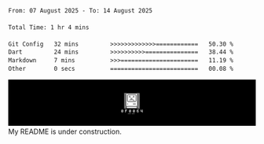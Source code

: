 <!--START_SECTION:waka-->

```txt
From: 07 August 2025 - To: 14 August 2025

Total Time: 1 hr 4 mins

Git Config   32 mins         >>>>>>>>>>>>>============   50.30 %
Dart         24 mins         >>>>>>>>>>===============   38.44 %
Markdown     7 mins          >>>======================   11.19 %
Other        0 secs          =========================   00.08 %
```

<!--END_SECTION:waka-->

<img src="https://raw.githubusercontent.com/n3xta/image-hosting/main/img/202411032331174.png"/>
My README is under construction. 
